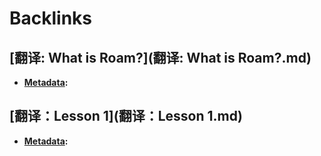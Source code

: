 
# Backlinks
## [翻译: What is Roam?](翻译: What is Roam?.md)
- **[Metadata](Metadata.md):**

## [翻译：Lesson 1](翻译：Lesson 1.md)
- **[Metadata](Metadata.md):**

